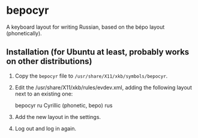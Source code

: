 # bepocyr

A keyboard layout for writing Russian, based on the bépo layout (phonetically).

## Installation (for Ubuntu at least, probably works on other distributions)

1. Copy the `bepocyr` file to `/usr/share/X11/xkb/symbols/bepocyr`.
2. Edit the /usr/share/X11/xkb/rules/evdev.xml, adding the following layout next
   to an existing one:

    <layout>
      <configItem>
        <name>bepocyr</name>
        <shortDescription>ru</shortDescription>
        <description>Cyrillic (phonetic, bepo)</description>
        <languageList>
          <iso639Id>rus</iso639Id>
        </languageList>
      </configItem>
    </layout>

3. Add the new layout in the settings.
4. Log out and log in again.
